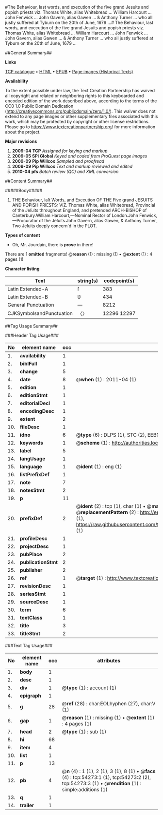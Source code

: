 #The Behaviour, last words, and execution of the five grand Jesuits and popish priests viz. Thomas White, alias Whitebread ... William Harcourt ... John Fenwick ... John Gavern, alias Gawen ... & Anthony Turner ... who all justly suffered at Tyburn on the 20th of June, 1679 ...#
The Behaviour, last words, and execution of the five grand Jesuits and popish priests viz. Thomas White, alias Whitebread ... William Harcourt ... John Fenwick ... John Gavern, alias Gawen ... & Anthony Turner ... who all justly suffered at Tyburn on the 20th of June, 1679 ...

##General Summary##

**Links**

[TCP catalogue](http://www.ota.ox.ac.uk/tcp/)  • 
[HTML](http://tei.it.ox.ac.uk/tcp/Texts-HTML/free/A69/A69551.html)  • 
[EPUB](http://tei.it.ox.ac.uk/tcp/Texts-EPUB/free/A69/A69551.epub) • 
[Page images (Historical Texts)](https://historicaltexts.jisc.ac.uk/eebo-12114884e)

**Availability**

To the extent possible under law, the Text Creation Partnership has waived all copyright and related or neighboring rights to this keyboarded and encoded edition of the work described above, according to the terms of the CC0 1.0 Public Domain Dedication (http://creativecommons.org/publicdomain/zero/1.0/). This waiver does not extend to any page images or other supplementary files associated with this work, which may be protected by copyright or other license restrictions. Please go to https://www.textcreationpartnership.org/ for more information about the project.

**Major revisions**

1. __2009-04__ __TCP__ *Assigned for keying and markup*
1. __2009-05__ __SPi Global__ *Keyed and coded from ProQuest page images*
1. __2009-09__ __Pip Willcox__ *Sampled and proofread*
1. __2009-09__ __Pip Willcox__ *Text and markup reviewed and edited*
1. __2010-04__ __pfs__ *Batch review (QC) and XML conversion*

##Content Summary##

#####Body#####

1. THE Behaviour, laſt Words, and Execution OF THE Five grand JESUITS AND POPISH PRIESTS: VIZ.
Thomas White, alias Whitebread, Provincial of the Jeſuits throughout England, and pretended ARCH-BISHOP of Canterbury.William Harcourt,—Nominal Rector of London.John Fenwick, —Procurator of the Jeſuits.John Gavern, alias Gawen, & Anthony Turner, Two Jeſuits deeply concern'd in the PLOT.

**Types of content**

  * Oh, Mr. Jourdain, there is **prose** in there!

There are 1 **omitted** fragments! 
 @__reason__ (1) : missing (1)  •  @__extent__ (1) : 4 pages (1)

**Character listing**


|Text|string(s)|codepoint(s)|
|---|---|---|
|Latin Extended-A|ſ|383|
|Latin Extended-B|Ʋ|434|
|General Punctuation|—|8212|
|CJKSymbolsandPunctuation|〈〉|12296 12297|

##Tag Usage Summary##

###Header Tag Usage###

|No|element name|occ|attributes|
|---|---|---|---|
|1.|__availability__|1||
|2.|__biblFull__|1||
|3.|__change__|5||
|4.|__date__|8| @__when__ (1) : 2011-04 (1)|
|5.|__edition__|1||
|6.|__editionStmt__|1||
|7.|__editorialDecl__|1||
|8.|__encodingDesc__|1||
|9.|__extent__|2||
|10.|__fileDesc__|1||
|11.|__idno__|6| @__type__ (6) : DLPS (1), STC (2), EEBO-CITATION (1), OCLC (1), VID (1)|
|12.|__keywords__|1| @__scheme__ (1) : http://authorities.loc.gov/ (1)|
|13.|__label__|5||
|14.|__langUsage__|1||
|15.|__language__|1| @__ident__ (1) : eng (1)|
|16.|__listPrefixDef__|1||
|17.|__note__|7||
|18.|__notesStmt__|2||
|19.|__p__|11||
|20.|__prefixDef__|2| @__ident__ (2) : tcp (1), char (1)  •  @__matchPattern__ (2) : ([0-9\-]+):([0-9IVX]+) (1), (.+) (1)  •  @__replacementPattern__ (2) : http://eebo.chadwyck.com/downloadtiff?vid=$1&page=$2 (1), https://raw.githubusercontent.com/textcreationpartnership/Texts/master/tcpchars.xml#$1 (1)|
|21.|__profileDesc__|1||
|22.|__projectDesc__|1||
|23.|__pubPlace__|2||
|24.|__publicationStmt__|2||
|25.|__publisher__|2||
|26.|__ref__|1| @__target__ (1) : http://www.textcreationpartnership.org/docs/. (1)|
|27.|__revisionDesc__|1||
|28.|__seriesStmt__|1||
|29.|__sourceDesc__|1||
|30.|__term__|6||
|31.|__textClass__|1||
|32.|__title__|3||
|33.|__titleStmt__|2||


###Text Tag Usage###

|No|element name|occ|attributes|
|---|---|---|---|
|1.|__body__|1||
|2.|__desc__|1||
|3.|__div__|1| @__type__ (1) : account (1)|
|4.|__epigraph__|1||
|5.|__g__|28| @__ref__ (28) : char:EOLhyphen (27), char:V (1)|
|6.|__gap__|1| @__reason__ (1) : missing (1)  •  @__extent__ (1) : 4 pages (1)|
|7.|__head__|2| @__type__ (1) : sub (1)|
|8.|__hi__|68||
|9.|__item__|4||
|10.|__list__|1||
|11.|__p__|13||
|12.|__pb__|4| @__n__ (4) : 1 (1), 2 (1), 3 (1), 8 (1)  •  @__facs__ (4) : tcp:54273:1 (1), tcp:54273:2 (2), tcp:54273:3 (1)  •  @__rendition__ (1) : simple:additions (1)|
|13.|__q__|1||
|14.|__trailer__|1||
